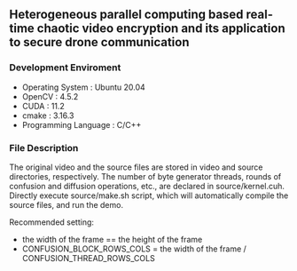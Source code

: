 ## Heterogeneous parallel computing based real-time chaotic video encryption and its application to secure drone communication

### Development Enviroment

* Operating System     : Ubuntu 20.04
* OpenCV               : 4.5.2
* CUDA                 : 11.2
* cmake                : 3.16.3
* Programming Language : C/C++

### File Description

The original video and the source files are stored in video and source directories, respectively. The number of byte generator threads, rounds of confusion and diffusion operations, etc., are declared in source/kernel.cuh. Directly execute source/make.sh script, which will automatically compile the source files, and run the demo.

Recommended setting:

* the width of the frame == the height of the frame
* CONFUSION_BLOCK_ROWS_COLS = the width of the frame / CONFUSION_THREAD_ROWS_COLS

